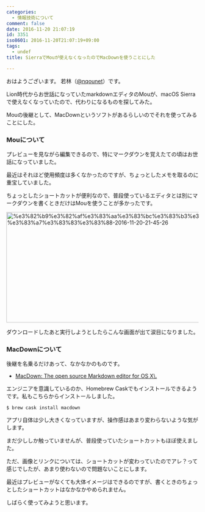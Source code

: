 ```yaml
---
categories:
  - 情報技術について
comment: false
date: 2016-11-20 21:07:19
id: 3351
iso8601: 2016-11-20T21:07:19+09:00
tags:
  - undef
title: SierraでMouが使えなくなったのでMacDownを使うことにした

---
```


<p>おはようございます。
若林（<a href="https://twitter.com/nqounet">@nqounet</a>）です。</p>

<p>Lion時代からお世話になっていたmarkdownエディタのMouが、macOS Sierraで使えなくなっていたので、代わりになるものを探してみた。</p>

<p>Mouの後継として、MacDownというソフトがあるらしいのでそれを使ってみることにした。</p>



<h3>Mouについて</h3>

<p>プレビューを見ながら編集できるので、特にマークダウンを覚えたての頃はお世話になっていました。</p>

<p>最近はそれほど使用頻度は多くなかったのですが、ちょっとしたメモを取るのに重宝していました。</p>

<p>ちょっとしたショートカットが便利なので、普段使っているエディタとは別にマークダウンを書くときだけはMouを使うことが多かったです。</p>

<p><a href="http://www.nishimiyahara.net/wp-content/uploads/2016/11/339c1cb4696e73eed34bc115d2bed55b.png"><img src="http://www.nishimiyahara.net/wp-content/uploads/2016/11/339c1cb4696e73eed34bc115d2bed55b-1024x510.png" alt="%e3%82%b9%e3%82%af%e3%83%aa%e3%83%bc%e3%83%b3%e3%82%b7%e3%83%a7%e3%83%83%e3%83%88-2016-11-20-21-45-26" width="580" height="289" class="alignnone size-large wp-image-3352" /></a></p>

<p>ダウンロードしたあと実行しようとしたらこんな画面が出て涙目になりました。</p>

<h3>MacDownについて</h3>

<p>後継を名乗るだけあって、なかなかのものです。</p>

<ul>
<li><a href="http://macdown.uranusjr.com/">MacDown: The open source Markdown editor for OS X&#92;.</a></li>
</ul>

<p>エンジニアを意識しているのか、Homebrew Caskでもインストールできるようです。私もこちらからインストールしました。</p>

```
$ brew cask install macdown
```

<p>アプリ自体は少し大きくなっていますが、操作感はあまり変わらないような気がします。</p>

<p>まだ少ししか触っていませんが、普段使っていたショートカットもほぼ使えました。</p>

<p>ただ、画像とリンクについては、ショートカットが変わっていたのでアレ？って感じでしたが、あまり使わないので問題ないことにします。</p>

<p>最近はプレビューがなくても大体イメージはできるのですが、書くときのちょっとしたショートカットはなかなかやめられません。</p>

<p>しばらく使ってみようと思います。</p>
    	